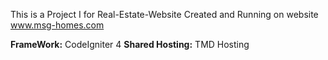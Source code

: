 This is a Project I for Real-Estate-Website Created and Running on website www.msg-homes.com

**FrameWork:** CodeIgniter 4
**Shared Hosting:** TMD Hosting
